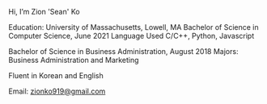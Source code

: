 Hi, I’m Zion 'Sean' Ko

Education:
  University of Massachusetts, Lowell, MA
  Bachelor of Science in Computer Science, June 2021 
  Language Used C/C++, Python, Javascript
  
  Bachelor of Science in Business Administration, August 2018 
  Majors: Business Administration and Marketing 

Fluent in Korean and English

Email: zionko919@gmail.com 
